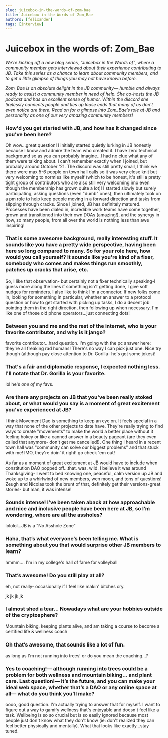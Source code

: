 ```yaml
---
slug: juicebox-in-the-words-of-zom-bae
title: Juicebox in the Words of Zom_Bae
authors: [felixander]
tags: [interview]
---
```


# Juicebox in the words of: Zom_Bae

*We’re kicking off a new blog series, “Juicebox in the Words of”, where a community member gets interviewed about their experience contributing to JB. Take this series as a chance to learn about community members, and to get a little glimpse of things you may not have known before.*

*Zom_Bae is an absolute delight in the JB community— humble and always ready to assist a community member in need of help. She co-hosts the JB podcast and has an excellent sense of humor. Within the discord she tirelessly connects people and ties up loose ends that many of us don’t even notice are there. Read on for a glimpse into Zom_Bae’s role at JB and personality as one of our very amazing community members!*

### How'd you get started with JB, and how has it changed since you've been here?

Oh wow...great question!
I initially started quietly lurking in JB honestly because I know and admire the team who created it.  I have zero technical background so as you can probably imagine...I had no clue what any of them were talking about.  I can't remember exactly when I joined, but probably around October '21.  The discord was still pretty small, I think we there were max 5-6 people on town hall calls so it was very close knit but very welcoming to normies like myself (which to be honest, it's still a pretty tight group of contributors who are also still very welcoming imo even though the membership has grown quite a lot)!  I started slowly but surely participating, asking questions (even "dumb" ones),  then ultimately took on a pm role to help keep people moving in a forward direction and tasks from slipping through cracks.  Since I joined, JB has definitely matured.  Processes have been dialed in, incredible work teams have come together, grown and transitioned into their own DOAs  (amazing!), and the synergy in how, so many people, from all over the world is nothing less than awe inspiring!

### That is some awesome background, really interesting stuff. It sounds like you have a pretty wide perspective, having been here so long compared to many. So for your role here, how would you call yourself? It sounds like you're kind of a fixer, somebody who comes and makes things run smoothly, patches up cracks that arise, etc.

So, I like that observation- but certainly not a fixer technically speaking-I guess more along the lines if something isn't getting done, I give soft nudges for reminders.  I also like to think I'm a connector.  If new folks come in, looking for something in particular, whether an answer to a protocol question or how to get started with picking up tasks, I do a decent job pointing them in the right direction, then following up when necessary.  I'm like one of those old phone operators...just connecting dots!

### Between you and me and the rest of the internet, who is your favorite contributor, and why is it jango?

favorite contributor...hard question. I'm going with the pc answer here: they're all freaking rad humans! There's no way I can pick just one. Nice try though (although pay close attention to Dr. Gorilla- he's got some jokes)!

### That's a fair and diplomatic response, I expected nothing less. I'll notate that Dr. Gorilla is your favorite.

lol he's *one of* my favs.

### Are there any projects on JB that you've been really stoked about, or what would you say is a moment of great excitement you've experienced at JB?

I think Movement Dao is something to keep an eye on. It feels special in a way that none of the other projects to date have.  They're really trying to find ways to create "movements" to make the world a better place without it feeling hokey or like a canned answer in a beauty pageant (are they even called that anymore- don't get me cancelled!).  One thing I heard in a recent town hall was "community can solve our biggest problems" and that stuck with me!  IMO, they're doin' it right! go check 'em out!

As far as a moment of great excitement at JB would have to include when constitution DAO popped off...that. was. wild.   I believe it was around Thanksgiving- I went to bed knowing one, peaceful, calm version up JB and woke up to a whirlwind of new members, wen moon, and tons of questions!  Zeugh and Nicolas took the brunt of that, definitely get their versions-great stories- but man, it was intense!

### Sounds intense! I’ve been taken aback at how approachable and nice and inclusive people have been here at JB, so I’m wondering, where are all the assholes?

lololol...JB is a "No Asshole Zone"

### Haha, that’s what everyone’s been telling me. What is something about you that would surprise other JB members to learn?

hmmm.... I'm in my college's hall of fame for volleyball

### That’s awesome! Do you still play at all?

eh, not really- occasionally if I feel like makin' bitches cry.

jk jk jk jk

### I almost shed a tear... Nowadays what are your hobbies outside of the cryptosphere?

Mountain biking, keeping plants alive, and am taking a course to become a certified life & wellness coach

### Oh that’s awesome, that sounds like a lot of fun.

as long as I'm not running into trees! or do you mean the coaching...?

### Yes to coaching!— although running into trees could be a problem for both wellness and mountain biking… and plant care. Last question!— it’s the future, and you can make your ideal web space, whether that’s a DAO or any online space at all— what do you think you’ll make?

oooo, good question.  I'm actually trying to answer that for myself.  I want to figure out a way to gamify wellness that's enjoyable and doesn't feel like a task. Wellbeing is so so crucial but is so easily ignored because most people just don't know what they don't know (ie: don't realized they can feel better physically and mentally). What that looks like exactly...stay tuned.
